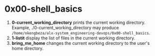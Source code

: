 # 0x00-shell_basics

1. **0-current_working_directory** prints the current working directory. Example, ./0-current_working_directory may produce ```/home/nkengbeza/alx-system_engineering-devops/0x00-shell_basics```.
2. **1-listit** display the list of files in the current working directory.
3. **bring_me_home** changes the current working directory to the user's home directory.

